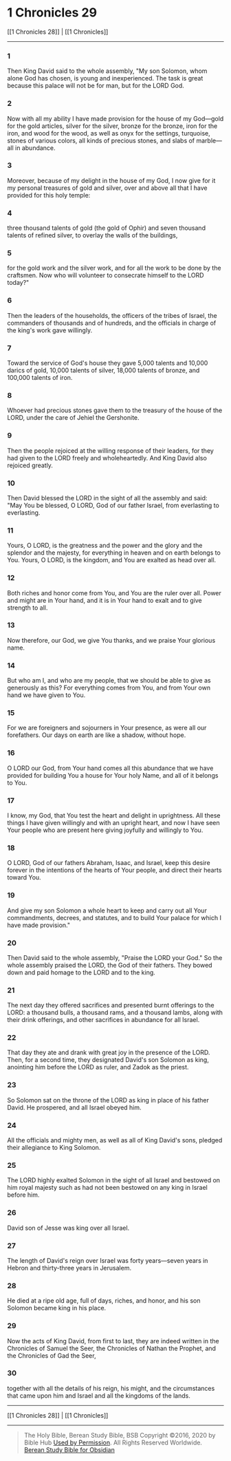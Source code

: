 # 1 Chronicles 29

[[1 Chronicles 28]] | [[1 Chronicles]]

---

### 1
Then King David said to the whole assembly, "My son Solomon, whom alone God has chosen, is young and inexperienced. The task is great because this palace will not be for man, but for the LORD God.

### 2
Now with all my ability I have made provision for the house of my God—gold for the gold articles, silver for the silver, bronze for the bronze, iron for the iron, and wood for the wood, as well as onyx for the settings, turquoise, stones of various colors, all kinds of precious stones, and slabs of marble—all in abundance.

### 3
Moreover, because of my delight in the house of my God, I now give for it my personal treasures of gold and silver, over and above all that I have provided for this holy temple:

### 4
three thousand talents of gold (the gold of Ophir) and seven thousand talents of refined silver, to overlay the walls of the buildings,

### 5
for the gold work and the silver work, and for all the work to be done by the craftsmen. Now who will volunteer to consecrate himself to the LORD today?"

### 6
Then the leaders of the households, the officers of the tribes of Israel, the commanders of thousands and of hundreds, and the officials in charge of the king's work gave willingly.

### 7
Toward the service of God's house they gave 5,000 talents and 10,000 darics of gold, 10,000 talents of silver, 18,000 talents of bronze, and 100,000 talents of iron.

### 8
Whoever had precious stones gave them to the treasury of the house of the LORD, under the care of Jehiel the Gershonite.

### 9
Then the people rejoiced at the willing response of their leaders, for they had given to the LORD freely and wholeheartedly. And King David also rejoiced greatly.

### 10
Then David blessed the LORD in the sight of all the assembly and said: "May You be blessed, O LORD, God of our father Israel, from everlasting to everlasting.

### 11
Yours, O LORD, is the greatness and the power and the glory and the splendor and the majesty, for everything in heaven and on earth belongs to You. Yours, O LORD, is the kingdom, and You are exalted as head over all.

### 12
Both riches and honor come from You, and You are the ruler over all. Power and might are in Your hand, and it is in Your hand to exalt and to give strength to all.

### 13
Now therefore, our God, we give You thanks, and we praise Your glorious name.

### 14
But who am I, and who are my people, that we should be able to give as generously as this? For everything comes from You, and from Your own hand we have given to You.

### 15
For we are foreigners and sojourners in Your presence, as were all our forefathers. Our days on earth are like a shadow, without hope.

### 16
O LORD our God, from Your hand comes all this abundance that we have provided for building You a house for Your holy Name, and all of it belongs to You.

### 17
I know, my God, that You test the heart and delight in uprightness. All these things I have given willingly and with an upright heart, and now I have seen Your people who are present here giving joyfully and willingly to You.

### 18
O LORD, God of our fathers Abraham, Isaac, and Israel, keep this desire forever in the intentions of the hearts of Your people, and direct their hearts toward You.

### 19
And give my son Solomon a whole heart to keep and carry out all Your commandments, decrees, and statutes, and to build Your palace for which I have made provision."

### 20
Then David said to the whole assembly, "Praise the LORD your God." So the whole assembly praised the LORD, the God of their fathers. They bowed down and paid homage to the LORD and to the king.

### 21
The next day they offered sacrifices and presented burnt offerings to the LORD: a thousand bulls, a thousand rams, and a thousand lambs, along with their drink offerings, and other sacrifices in abundance for all Israel.

### 22
That day they ate and drank with great joy in the presence of the LORD. Then, for a second time, they designated David's son Solomon as king, anointing him before the LORD as ruler, and Zadok as the priest.

### 23
So Solomon sat on the throne of the LORD as king in place of his father David. He prospered, and all Israel obeyed him.

### 24
All the officials and mighty men, as well as all of King David's sons, pledged their allegiance to King Solomon.

### 25
The LORD highly exalted Solomon in the sight of all Israel and bestowed on him royal majesty such as had not been bestowed on any king in Israel before him.

### 26
David son of Jesse was king over all Israel.

### 27
The length of David's reign over Israel was forty years—seven years in Hebron and thirty-three years in Jerusalem.

### 28
He died at a ripe old age, full of days, riches, and honor, and his son Solomon became king in his place.

### 29
Now the acts of King David, from first to last, they are indeed written in the Chronicles of Samuel the Seer, the Chronicles of Nathan the Prophet, and the Chronicles of Gad the Seer,

### 30
together with all the details of his reign, his might, and the circumstances that came upon him and Israel and all the kingdoms of the lands.

---

[[1 Chronicles 28]] | [[1 Chronicles]]

---

> The Holy Bible, Berean Study Bible, BSB
> Copyright &copy;2016, 2020 by Bible Hub
> [Used by Permission](https://berean.bible/terms.htm). All Rights Reserved Worldwide.
> [Berean Study Bible for Obsidian](https://github.com/gapmiss/berean-study-bible-for-obsidian)</small>


